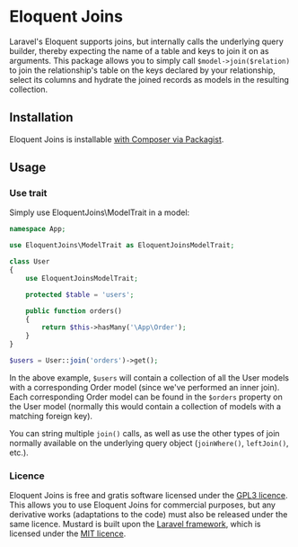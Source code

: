 # Eloquent Joins

Laravel's Eloquent supports joins, but internally calls the underlying query builder, thereby expecting the name of a table and keys to join it on as arguments. This package allows you to simply call `$model->join($relation)` to join the relationship's table on the keys declared by your relationship, select its columns and hydrate the joined records as models in the resulting collection.

## Installation

Eloquent Joins is installable [with Composer via Packagist](https://packagist.org/packages/tjbp/eloquent-joins).

## Usage

### Use trait

Simply use EloquentJoins\ModelTrait in a model:

```php
namespace App;

use EloquentJoins\ModelTrait as EloquentJoinsModelTrait;

class User
{
    use EloquentJoinsModelTrait;

    protected $table = 'users';

    public function orders()
    {
        return $this->hasMany('\App\Order');
    }
}

$users = User::join('orders')->get();
```

In the above example, `$users` will contain a collection of all the User models with a corresponding Order model (since we've performed an inner join). Each corresponding Order model can be found in the `$orders` property on the User model (normally this would contain a collection of models with a matching foreign key).

You can string multiple `join()` calls, as well as use the other types of join normally available on the underlying query object (`joinWhere()`, `leftJoin()`, etc.).

### Licence

Eloquent Joins is free and gratis software licensed under the [GPL3 licence](https://www.gnu.org/licenses/gpl-3.0). This allows you to use Eloquent Joins for commercial purposes, but any derivative works (adaptations to the code) must also be released under the same licence. Mustard is built upon the [Laravel framework](http://laravel.com), which is licensed under the [MIT licence](http://opensource.org/licenses/MIT).
